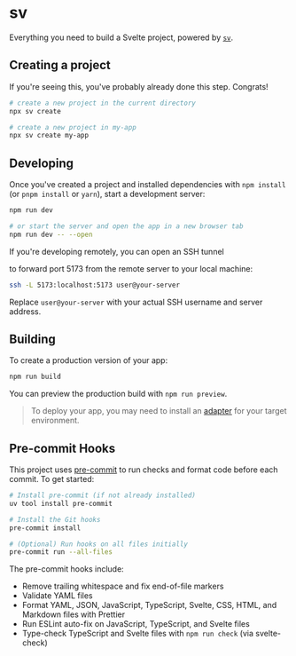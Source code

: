 # sv

Everything you need to build a Svelte project, powered by [`sv`](https://github.com/sveltejs/cli).

## Creating a project

If you're seeing this, you've probably already done this step. Congrats!

```bash
# create a new project in the current directory
npx sv create

# create a new project in my-app
npx sv create my-app
```

## Developing

Once you've created a project and installed dependencies with `npm install` (or `pnpm install` or `yarn`), start a development server:

```bash
npm run dev

# or start the server and open the app in a new browser tab
npm run dev -- --open
```

If you're developing remotely, you can open an SSH tunnel

to forward port 5173 from the remote server to your local machine:

```bash
ssh -L 5173:localhost:5173 user@your-server
```

Replace `user@your-server` with your actual SSH username and server address.

## Building

To create a production version of your app:

```bash
npm run build
```

You can preview the production build with `npm run preview`.

> To deploy your app, you may need to install an [adapter](https://svelte.dev/docs/kit/adapters) for your target environment.

## Pre-commit Hooks

This project uses [pre-commit](https://pre-commit.com) to run checks and format code before each commit. To get started:

```bash
# Install pre-commit (if not already installed)
uv tool install pre-commit

# Install the Git hooks
pre-commit install

# (Optional) Run hooks on all files initially
pre-commit run --all-files
```

The pre-commit hooks include:

- Remove trailing whitespace and fix end-of-file markers
- Validate YAML files
- Format YAML, JSON, JavaScript, TypeScript, Svelte, CSS, HTML, and Markdown files with Prettier
- Run ESLint auto-fix on JavaScript, TypeScript, and Svelte files
- Type-check TypeScript and Svelte files with `npm run check` (via svelte-check)
